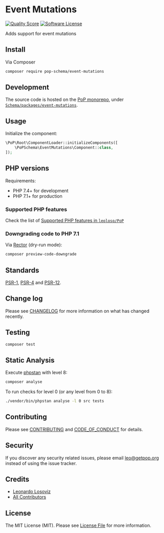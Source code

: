 # Event Mutations

<!-- [![Build Status][ico-travis]][link-travis] -->
[![Quality Score][ico-code-quality]][link-code-quality]
[![Software License][ico-license]](LICENSE.md)

<!--
[![Latest Version on Packagist][ico-version]][link-packagist]
[![Coverage Status][ico-scrutinizer]][link-scrutinizer]
[![Total Downloads][ico-downloads]][link-downloads]
-->

Adds support for event mutations

## Install

Via Composer

``` bash
composer require pop-schema/event-mutations
```

## Development

The source code is hosted on the [PoP monorepo](https://github.com/leoloso/PoP), under [`Schema/packages/event-mutations`](https://github.com/leoloso/PoP/tree/master/layers/Schema/packages/event-mutations).

## Usage

Initialize the component:

``` php
\PoP\Root\ComponentLoader::initializeComponents([
    \PoPSchema\EventMutations\Component::class,
]);
```

## PHP versions

Requirements:

- PHP 7.4+ for development
- PHP 7.1+ for production

### Supported PHP features

Check the list of [Supported PHP features in `leoloso/PoP`](https://github.com/leoloso/PoP/#supported-php-features)

### Downgrading code to PHP 7.1

Via [Rector](https://github.com/rectorphp/rector) (dry-run mode):

```bash
composer preview-code-downgrade
```

## Standards

[PSR-1](https://www.php-fig.org/psr/psr-1), [PSR-4](https://www.php-fig.org/psr/psr-4) and [PSR-12](https://www.php-fig.org/psr/psr-12).

## Change log

Please see [CHANGELOG](CHANGELOG.md) for more information on what has changed recently.

## Testing

``` bash
composer test
```

## Static Analysis

Execute [phpstan](https://github.com/phpstan/phpstan) with level 8:

``` bash
composer analyse
```

To run checks for level 0 (or any level from 0 to 8):

``` bash
./vendor/bin/phpstan analyse -l 0 src tests
```

## Contributing

Please see [CONTRIBUTING](CONTRIBUTING.md) and [CODE_OF_CONDUCT](CODE_OF_CONDUCT.md) for details.

## Security

If you discover any security related issues, please email leo@getpop.org instead of using the issue tracker.

## Credits

- [Leonardo Losoviz][link-author]
- [All Contributors][link-contributors]

## License

The MIT License (MIT). Please see [License File](LICENSE.md) for more information.

[ico-version]: https://img.shields.io/packagist/v/pop-schema/event-mutations.svg?style=flat-square
[ico-license]: https://img.shields.io/badge/license-MIT-brightgreen.svg?style=flat-square
[ico-travis]: https://img.shields.io/travis/pop-schema/event-mutations/master.svg?style=flat-square
[ico-scrutinizer]: https://img.shields.io/scrutinizer/coverage/g/pop-schema/event-mutations.svg?style=flat-square
[ico-code-quality]: https://img.shields.io/scrutinizer/g/pop-schema/event-mutations.svg?style=flat-square
[ico-downloads]: https://img.shields.io/packagist/dt/pop-schema/event-mutations.svg?style=flat-square

[link-packagist]: https://packagist.org/packages/pop-schema/event-mutations
[link-travis]: https://travis-ci.org/pop-schema/event-mutations
[link-scrutinizer]: https://scrutinizer-ci.com/g/pop-schema/event-mutations/code-structure
[link-code-quality]: https://scrutinizer-ci.com/g/pop-schema/event-mutations
[link-downloads]: https://packagist.org/packages/pop-schema/event-mutations
[link-author]: https://github.com/leoloso
[link-contributors]: ../../../../../../contributors
